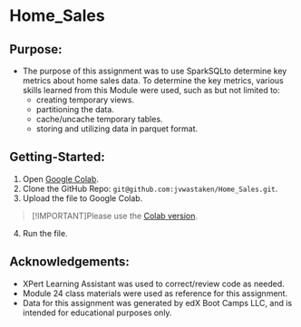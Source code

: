 # Home_Sales

## Purpose:
- The purpose of this assignment was to use SparkSQLto determine key metrics about home sales data. To determine the key metrics, various skills learned from this Module were used, such as but not limited to:
    - creating temporary views.
    - partitioning the data.
    - cache/uncache temporary tables.
    - storing and utilizing data in parquet format.


## Getting-Started:
1. Open [Google Colab](https://colab.research.google.com/).
2. Clone the GitHub Repo: `git@github.com:jvwastaken/Home_Sales.git`.
3. Upload the file to Google Colab.
>[!IMPORTANT]Please use the [Colab version](Starter_Code/Home_Sales_starter_code_colab.ipynb).
4. Run the file.

## Acknowledgements:
- XPert Learning Assistant was used to correct/review code as needed.
- Module 24 class materials were used as reference for this assignment.
- Data for this assignment was generated by edX Boot Camps LLC, and is intended for educational purposes only.

